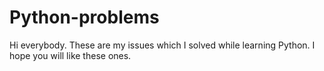 # Python-problems
Hi everybody. These are my issues which I solved while learning Python. I hope you will like these ones.
